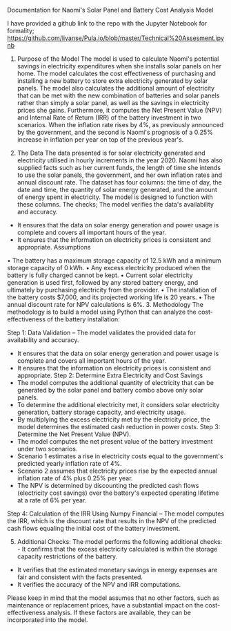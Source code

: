 Documentation for Naomi's Solar Panel and Battery Cost Analysis Model

I have provided a github link to the repo with the Jupyter Notebook for formality; https://github.com/liyanse/Pula.io/blob/master/Technical%20Assesment.ipynb

1.	Purpose of the Model
The model is used to calculate Naomi's potential savings in electricity expenditures when she installs solar panels on her home. The model calculates the cost effectiveness of purchasing and installing a new battery to store extra electricity generated by solar panels. The model also calculates the additional amount of electricity that can be met with the new combination of batteries and solar panels rather than simply a solar panel, as well as the savings in electricity prices she gains. Furthermore, it computes the Net Present Value (NPV) and Internal Rate of Return (IRR) of the battery investment in two scenarios.  When the inflation rate rises by 4%, as previously announced by the government, and the second is Naomi's prognosis of a 0.25% increase in inflation per year on top of the previous year's.

2.	The Data
The data presented is for solar electricity generated and electricity utilised in hourly increments in the year 2020. Naomi has also supplied facts such as her current funds, the length of time she intends to use the solar panels, the government, and her own inflation rates and annual discount rate. The dataset has four columns: the time of day, the date and time, the quantity of solar energy generated, and the amount of energy spent in electricity. The model is designed to function with these columns.
The checks;
The model verifies the data's availability and accuracy.
- It ensures that the data on solar energy generation and power usage is complete and covers all important hours of the year.
- It ensures that the information on electricity prices is consistent and appropriate.
Assumptions

•	The battery has a maximum storage capacity of 12.5 kWh and a minimum storage capacity of 0 kWh.
•	Any excess electricity produced when the battery is fully charged cannot be kept.
•	Current solar electricity generation is used first, followed by any stored battery energy, and ultimately by purchasing electricity from the provider.
•	The installation of the battery costs $7,000, and its projected working life is 20 years.
•	The annual discount rate for NPV calculations is 6%.
3.	Methodology
The methodology is to build a model using Python that can analyze the cost-effectiveness of the battery installation:

Step 1: Data Validation –
 The model validates the provided data for availability and accuracy.
- It ensures that the data on solar energy generation and power usage is complete and covers all important hours of the year.
- It ensures that the information on electricity prices is consistent and appropriate.
Step 2: Determine Extra Electricity and Cost Savings
- The model computes the additional quantity of electricity that can be generated by the solar panel and battery combo above only solar panels.
- To determine the additional electricity met, it considers solar electricity generation, battery storage capacity, and electricity usage.
- By multiplying the excess electricity met by the electricity price, the model determines the estimated cash reduction in power costs.
Step 3: Determine the Net Present Value (NPV).
- The model computes the net present value of the battery investment under two scenarios.
- Scenario 1 estimates a rise in electricity costs equal to the government's predicted yearly inflation rate of 4%.
- Scenario 2 assumes that electricity prices rise by the expected annual inflation rate of 4% plus 0.25% per year.
- The NPV is determined by discounting the predicted cash flows (electricity cost savings) over the battery's expected operating lifetime at a rate of 6% per year.

Step 4: Calculation of the IRR Using Numpy Financial – 
The model computes the IRR, which is the discount rate that results in the NPV of the predicted cash flows equaling the initial cost of the battery investment.

5. Additional Checks: 
The model performs the following additional checks: - It confirms that the excess electricity calculated is within the storage capacity restrictions of the battery.
- It verifies that the estimated monetary savings in energy expenses are fair and consistent with the facts presented.
- It verifies the accuracy of the NPV and IRR computations.

Please keep in mind that the model assumes that no other factors, such as maintenance or replacement prices, have a substantial impact on the cost-effectiveness analysis. If these factors are available, they can be incorporated into the model.


